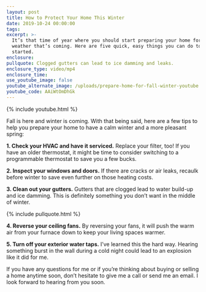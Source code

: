 ```yaml
---
layout: post
title: How to Protect Your Home This Winter
date: 2019-10-24 00:00:00
tags:
excerpt: >-
  It’s that time of year where you should start preparing your home for the cold
  weather that’s coming. Here are five quick, easy things you can do to get
  started.
enclosure:
pullquote: Clogged gutters can lead to ice damming and leaks.
enclosure_type: video/mp4
enclosure_time:
use_youtube_image: false
youtube_alternate_image: /uploads/prepare-home-for-fall-winter-youtube.jpg
youtube_code: AAiWtOmDhGk
---
```


{% include youtube.html %}

Fall is here and winter is coming. With that being said, here are a few tips to help you prepare your home to have a calm winter and a more pleasant spring:

**1\. Check your HVAC and have it serviced.** Replace your filter, too\! If you have an older thermostat, it might be time to consider switching to a programmable thermostat to save you a few bucks.

**2\. Inspect your windows and doors.** If there are cracks or air leaks, recaulk before winter to save even further on those heating costs.

**3\. Clean out your gutters.** Gutters that are clogged lead to water build-up and ice damming. This is definitely something you don’t want in the middle of winter.

{% include pullquote.html %}

**4\. Reverse your ceiling fans.** By reversing your fans, it will push the warm air from your furnace down to keep your living spaces warmer.&nbsp;

**5\. Turn off your exterior water taps.** I’ve learned this the hard way. Hearing something burst in the wall during a cold night could lead to an explosion like it did for me.

If you have any questions for me or if you’re thinking about buying or selling a home anytime soon, don’t hesitate to give me a call or send me an email. I look forward to hearing from you soon.